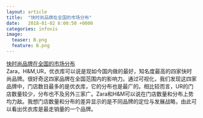 ```yaml
---
layout: article
title:  "快时尚品牌在全国的市场分布"
date:   2018-01-02 6:00:50 +0800
categories: infovis 
image:
  teaser: B.png
  feature: B.png
---
```

[快时尚品牌在全国的市场分布](https://public.tableau.com/views/_18213/1_1?:embed=y&:display_count=yes)  
Zara，H&M,UR，优衣库可以说是现如今国内做的最好，知名度最高的四家快时尚品牌。很好奇这四家品牌在全国范围内的影响力。通过可视化，我们发现这四家品牌中，门店数目最多的是优衣库，它的分布也是最广的。相比较而言，UR的门店数量较少，分布也不及另外三家广。Zara和H&M可以说在门店数量和分布上势均力敌。我想门店数量和分布的差异显示的是不同品牌的定位与发展战略，由此可以看出优衣库是最走销量的一个品牌。